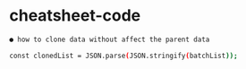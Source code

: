 # cheatsheet-code

```bash
● how to clone data without affect the parent data

const clonedList = JSON.parse(JSON.stringify(batchList));

```
